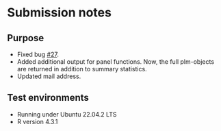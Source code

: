# Submission notes

## Purpose

* Fixed bug [#27](https://github.com/AdaemmerP/lpirfs/issues/27#issue-1656283271).
* Added additional output for panel functions. Now, the full plm-objects are returned in addition to summary statistics. 
* Updated mail address. 


## Test environments
* Running under Ubuntu 22.04.2 LTS
* R version 4.3.1




